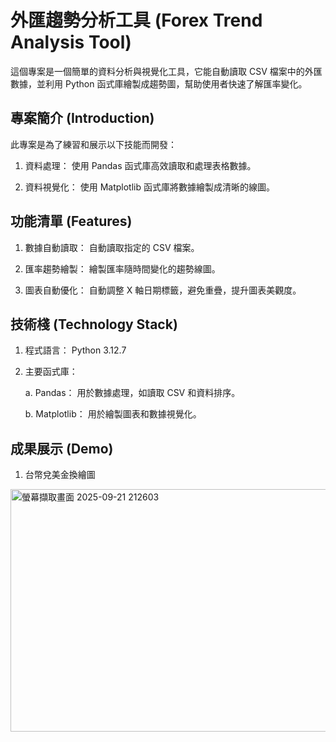 # 外匯趨勢分析工具 (Forex Trend Analysis Tool)
這個專案是一個簡單的資料分析與視覺化工具，它能自動讀取 CSV 檔案中的外匯數據，並利用 Python 函式庫繪製成趨勢圖，幫助使用者快速了解匯率變化。
## 專案簡介 (Introduction)
此專案是為了練習和展示以下技能而開發：
 1. 資料處理： 使用 Pandas 函式庫高效讀取和處理表格數據。

 2. 資料視覺化： 使用 Matplotlib 函式庫將數據繪製成清晰的線圖。
## 功能清單 (Features)
 1. 數據自動讀取： 自動讀取指定的 CSV 檔案。

 2. 匯率趨勢繪製： 繪製匯率隨時間變化的趨勢線圖。

 3. 圖表自動優化： 自動調整 X 軸日期標籤，避免重疊，提升圖表美觀度。
## 技術棧 (Technology Stack)
 1. 程式語言： Python 3.12.7

 2. 主要函式庫：

    a. Pandas： 用於數據處理，如讀取 CSV 和資料排序。

    b. Matplotlib： 用於繪製圖表和數據視覺化。
## 成果展示 (Demo)
1. 台幣兌美金換繪圖

<img width="622" height="388" alt="螢幕擷取畫面 2025-09-21 212603" src="https://github.com/user-attachments/assets/51c3df66-42bb-4249-8754-7f32804188f4" />
